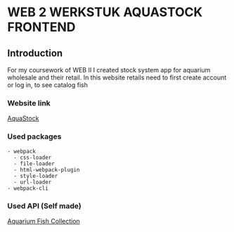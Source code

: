 # WEB 2 WERKSTUK AQUASTOCK FRONTEND
## Introduction
For my coursework of WEB II I created stock system app for aquarium wholesale and their retail. In this website retails need to first create account or log in, to see catalog fish

### Website link
[AquaStock](https://batuhanayazz.github.io/web2-aquastock/)

### Used packages
    - webpack
      - css-loader
      - file-loader
      - html-webpack-plugin
      - style-loader
      - url-loader
    - webpack-cli

### Used API (Self made)
[Aquarium Fish Collection](https://aquariumfish.docs.apiary.io)
